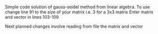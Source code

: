 Simple code solution of gauss-seidel method from linear algebra.
To use change line 91 to the size of your matrix i.e. 3 for a 3x3 matrix
Enter matrix and vector in lines 103-109


Next planned changes involve reading from file the matrix and vector

